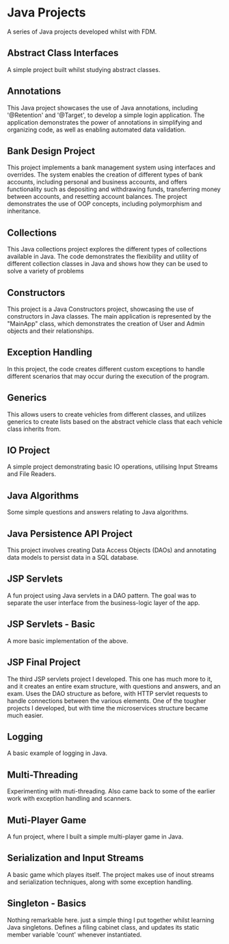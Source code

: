 # Java Projects
A series of Java projects developed whilst with FDM. 


## Abstract Class Interfaces

A simple project built whilst studying abstract classes. 

## Annotations

This Java project showcases the use of Java annotations, including '@Retention' and '@Target', to develop a simple login application. The application demonstrates the power of annotations in simplifying and organizing code, as well as enabling automated data validation.

## Bank Design Project

This project implements a bank management system using interfaces and overrides. The system enables the creation of different types of bank accounts, including personal and business accounts, and offers functionality such as depositing and withdrawing funds, transferring money between accounts, and resetting account balances. The project demonstrates the use of OOP concepts, including polymorphism and inheritance.

## Collections

This Java collections project explores the different types of collections available in Java. The code demonstrates the flexibility and utility of different collection classes in Java and shows how they can be used to solve a variety of problems

## Constructors

This project is a Java Constructors project, showcasing the use of constructors in Java classes. The main application is represented by the "MainApp" class, which demonstrates the creation of User and Admin objects and their relationships.

## Exception Handling
In this project, the code creates different custom exceptions to handle different scenarios that may occur during the execution of the program.

## Generics
This allows users to create vehicles from different classes, and utilizes generics to create lists based on the abstract vehicle class that each vehicle class inherits from.

## IO Project
A simple project demonstrating basic IO operations, utilising Input Streams and File Readers.

## Java Algorithms
Some simple questions and answers relating to Java algorithms. 

## Java Persistence API Project
This project involves creating Data Access Objects (DAOs) and annotating data models to persist data in a SQL database.

## JSP Servlets
A fun project using Java servlets in a DAO pattern. The goal was to separate the user interface from the business-logic layer of the app.

## JSP Servlets - Basic
A more basic implementation of the above.

## JSP Final Project
The third JSP servlets project I developed. This one has much more to it, and it creates an entire exam structure, with questions and answers, and an exam. Uses the DAO structure as before, with HTTP servlet requests to handle connections between the various elements. One of the tougher projects I developed, but with time the microservices structure became much easier.

## Logging
A basic example of logging in Java.

## Multi-Threading
Experimenting with muti-threading. Also came back to some of the earlier work with exception handling and scanners.

## Muti-Player Game
A fun project, where I built a simple multi-player game in Java.

## Serialization and Input Streams
A basic game which playes itself. The project makes use of inout streams and serialization techniques, along with some exception handling.

## Singleton - Basics
Nothing remarkable here. just a simple thing I put together whilst learning Java singletons. Defines a filing cabinet class, and updates its static member variable 'count' whenever instantiated.

